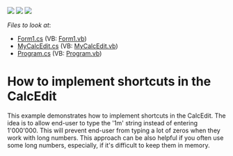 <!-- default badges list -->
![](https://img.shields.io/endpoint?url=https://codecentral.devexpress.com/api/v1/VersionRange/128621266/13.1.4%2B)
[![](https://img.shields.io/badge/Open_in_DevExpress_Support_Center-FF7200?style=flat-square&logo=DevExpress&logoColor=white)](https://supportcenter.devexpress.com/ticket/details/E1899)
[![](https://img.shields.io/badge/📖_How_to_use_DevExpress_Examples-e9f6fc?style=flat-square)](https://docs.devexpress.com/GeneralInformation/403183)
<!-- default badges end -->
<!-- default file list -->
*Files to look at*:

* [Form1.cs](./CS/WindowsApplication1/Form1.cs) (VB: [Form1.vb](./VB/WindowsApplication1/Form1.vb))
* [MyCalcEdit.cs](./CS/WindowsApplication1/MyCalcEdit.cs) (VB: [MyCalcEdit.vb](./VB/WindowsApplication1/MyCalcEdit.vb))
* [Program.cs](./CS/WindowsApplication1/Program.cs) (VB: [Program.vb](./VB/WindowsApplication1/Program.vb))
<!-- default file list end -->
# How to implement shortcuts in the CalcEdit


<p>This example demonstrates how to implement shortcuts in the CalcEdit. The idea is to allow end-user to type the '1m'  string instead of entering 1'000'000. This will prevent end-user from typing a lot of zeros when they work with long numbers. This approach can be also helpful if you often use some long numbers, especially, if it's difficult to keep them in memory.</p>

<br/>



